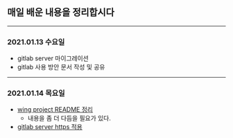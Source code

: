 ## 매일 배운 내용을 정리합시다 
--- 
### 2021.01.13 수요일
- gitlab server 마이그레이션 
- gitlab 사용 방안 문서 작성 및 공유

--- 

### 2021.01.14 목요일
- [wing project README 정리](https://github.com/midaslmg94/wing-project-msa)
  - 내용을 좀 더 다듬을 필요가 있다. 
- [gitlab server https 적용](https://paris-in-the-rain.tistory.com/103?category=916006)